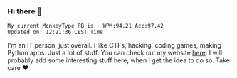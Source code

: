 ### Hi there 👋
<!-- PB START -->
```
My current MonkeyType PB is - WPM:94.21 Acc:97.42
Updated on: 12:21:36 CEST Time
```
<!-- PB END -->
I'm an IT person, just overall. I like CTFs, hacking, coding games, making Python apps. Just a lot of stuff.
You can check out my website [here](https://skill3472.github.io/).
I will probably add some interesting stuff here, when I get the idea to do so. Take care ❤️
